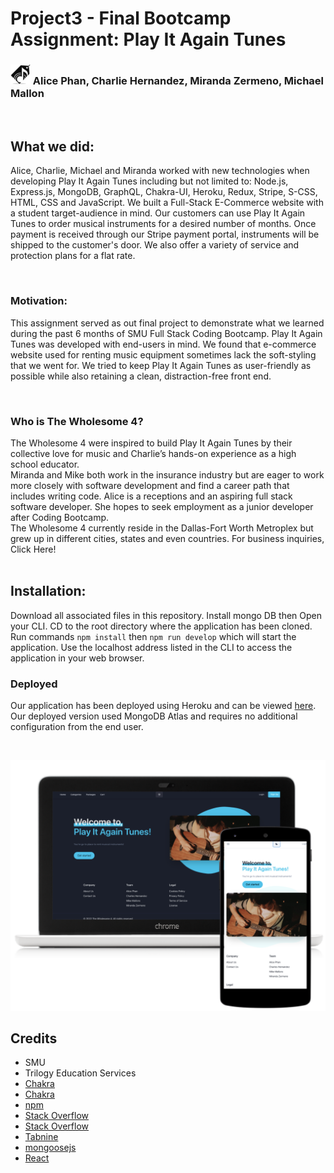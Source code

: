 # Project3 - Final Bootcamp Assignment: Play It Again Tunes
### ![Team Logo](https://raw.githubusercontent.com/MikeMallonIT/Project3-PlayItAgainTunes/main/client/public/favi/favicon-32x32.png) Alice Phan, Charlie Hernandez, Miranda Zermeno, Michael Mallon
<br>

## What we did: 
Alice, Charlie, Michael and Miranda worked with new technologies when developing Play It Again Tunes including but not limited to: Node.js, Express.js, MongoDB, GraphQL, Chakra-UI, Heroku, Redux, Stripe, S-CSS, HTML, CSS and JavaScript. We built a Full-Stack E-Commerce website with a student target-audience in mind. Our customers can use Play It Again Tunes to order musical instruments for a desired number of months. Once payment is received through our Stripe payment portal, instruments will be shipped to the customer's door. We also offer a variety of service and protection plans for a flat rate.

<br>

### Motivation:

This assignment served as out final project to demonstrate what we learned during the past 6 months of SMU Full Stack Coding Bootcamp. Play It Again Tunes was developed with end-users in mind. We found that e-commerce website used for renting music equipment sometimes lack the soft-styling that we went for. We tried to keep Play It Again Tunes as user-friendly as possible while also retaining a clean, distraction-free front end.

<br>

### Who is The Wholesome 4?
The Wholesome 4 were inspired to build Play It Again Tunes by their collective love for music and Charlie’s hands-on experience as a high school educator.
<br>
Miranda and Mike both work in the insurance industry but are eager to work more closely with software development and find a career path that includes writing code. Alice is a receptions and an aspiring full stack software developer. She hopes to seek employment as a junior developer after Coding Bootcamp.
<br>
The Wholesome 4 currently reside in the Dallas-Fort Worth Metroplex but grew up in different cities, states and even countries. For business inquiries, Click Here!
<br>
<br>

## Installation:
Download all associated files in this repository. Install mongo DB then Open your CLI. CD to the root directory where the application has been cloned. Run commands `npm install` then `npm run develop` which will start the application. Use the localhost address listed in the CLI to access the application in your web browser.

### Deployed
Our application has been deployed using Heroku and can be viewed [here](https://project3-playitagaintunes.herokuapp.com/). Our deployed version used MongoDB Atlas and requires no additional configuration from the end user.

<br>

![Working Screenshot](https://raw.githubusercontent.com/MikeMallonIT/Project3-PlayItAgainTunes/main/client/public/images/appScreenShot.png)


## Credits
- SMU
- Trilogy Education Services
- [Chakra](https://chakra-ui.com/docs/getting-started)
- [Chakra](https://chakra-ui.com/docs/media-and-icons/icon)
- [npm](https://www.npmjs.com/package/react-router-dom)
- [Stack Overflow](https://stackoverflow.com/questions/66839427/mongoose-middleware-schema-presave)
- [Stack Overflow](https://stackoverflow.com/questions/46693430/what-are-salt-rounds-and-how-are-salts-stored-in-bcrypt)
- [Tabnine](https://www.tabnine.com/code/javascript/functions/bcrypt/compare)
- [mongoosejs](https://mongoosejs.com/docs/schematypes.html)
- [React](https://reactjs.org/docs/code-splitting.html)
